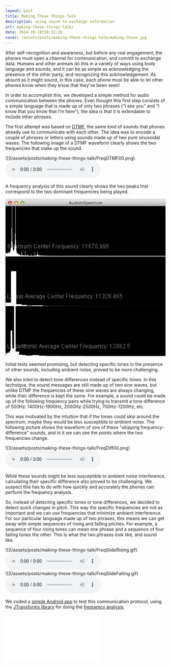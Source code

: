 ```yaml
---
layout: post
title: Making These Things Talk
description: using sound to exchange information
url: making-these-things-talk/
date: 2014-10-10T20:32:28
cover: /assets/posts/making-these-things-talk/making-these.jpg
---
```

After self-recognition and awareness, but before any real engagement, the phones must open a channel for communication, and commit to exchange data. Humans and other animals do this in a variety of ways using body language and sounds, and it can be as simple as acknowledging the presence of the other party, and recognizing this acknowledgement. As absurd as it might sound, in this case, each phone must be able to let other phones know when they know that they’ve been seen!

In order to accomplish this, we developed a simple method for audio communication between the phones. Even thought this first step consists of a simple language that is made up of only two phrases (“I see you” and "I know that you know that I’m here"), the idea is that it is extendable to include other phrases.

The first attempt was based on [DTMF](http://en.wikipedia.org/wiki/Dual-tone_multi-frequency_signaling), the same kind of sounds that phones already use to communicate with each other. The idea was to encode a couple of phrases or letters using sounds made up of two pure sinusoidal waves. The following image of a DTMF waveform clearly shows the two frequencies that make up the sound.

<div class="img-mp3-container" markdown="1">
  ![](/assets/posts/making-these-things-talk/FreqDTMF00.png)
  <audio controls src="/assets/posts/making-these-things-talk/DTMF.mp3"></audio>
</div>

A frequency analysis of this sound clearly shows the two peaks that correspond to the two dominant frequencies being played.
  
![](/assets/posts/making-these-things-talk/FreqDTMF_FFT00.png)
  
Initial tests seemed promising, but detecting specific tones in the presence of other sounds, including ambient noise, proved to be more challenging.

We also tried to detect tone differences instead of specific tones. In this technique, the sound messages are still made up of two sine waves, but unlike DTMF the frequencies of these sine waves are always changing, while their difference is kept the same. For example, a sound could be made up of the following frequency pairs while trying to transmit a tone difference of 500Hz: 1400Hz-1900Hz, 2000Hz-2500Hz, 700Hz-1200Hz, etc.

This was motivated by the intuition that if the tones could skip around the spectrum, maybe they would be less susceptible to ambient noise. The following picture shows the waveform of one of these "skipping frequency-difference" sounds, and in it we can see the points where the two frequencies change.

<div class="img-mp3-container" markdown="1">
  ![](/assets/posts/making-these-things-talk/FreqDiff00.png)
  <audio controls src="/assets/posts/making-these-things-talk/FreqDiff.mp3"></audio>
</div>

While these sounds might be less susceptible to ambient noise interference, calculating their specific difference also proved to be challenging. We suspect this has to do with how quickly and accurately the phones can perform the frequency analysis.

So, instead of detecting specific tones or tone differences, we decided to detect quick changes in pitch. This way the specific frequencies are not as important and we can use frequencies that minimize ambient interference. For our particular language made up of two phrases, this means we can get away with simple sequences of rising and falling pitches. For example, a sequence of four rising tones can mean one phrase and a sequence of four falling tones the other. This is what the two phrases look like, and sound like.

<div class="img-mp3-container" markdown="1">
  ![](/assets/posts/making-these-things-talk/FreqSlideRising.gif)
  <audio controls src="/assets/posts/making-these-things-talk/FreqSlideRising.mp3"></audio>
</div>

<div class="img-mp3-container" markdown="1">
  ![](/assets/posts/making-these-things-talk/FreqSlideFalling.gif)
  <audio controls src="/assets/posts/making-these-things-talk/FreqSlideFalling.mp3"></audio>
</div>

We coded a [simple Android app](https://github.com/thiagohersan/memememe/tree/master/Android/SoundTest) to test this communication protocol, using the [JTransforms library](https://sites.google.com/site/piotrwendykier/software/jtransforms) for doing the [frequency analysis](https://en.wikipedia.org/wiki/Fourier_transform).

<div class="video-wrapper video-wrapper-16x9">
  <iframe src="//www.youtube.com/embed/zQK71ccRudA?rel=0" frameborder="0" allowfullscreen=""></iframe>
</div>

